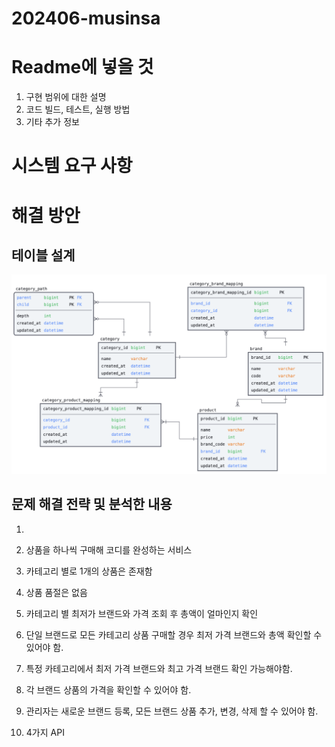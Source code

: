 # 202406-musinsa

# Readme에 넣을 것
1. 구현 범위에 대한 설명
2. 코드 빌드, 테스트, 실행 방법
3. 기타 추가 정보

# 시스템 요구 사항

# 해결 방안
## 테이블 설계
![DB SCHEMA](erd.png)

## 문제 해결 전략 및 분석한 내용
1. 



1. 상품을 하나씩 구매해 코디를 완성하는 서비스
2. 카테고리 별로 1개의 상품은 존재함 
3. 상품 품절은 없음
4. 카테고리 별 최저가 브랜드와 가격 조회 후 총액이 얼마인지 확인
5. 단일 브랜드로 모든 카테고리 상품 구매할 경우 최저 가격 브랜드와 총액 확인할 수 있어야 함.
6. 특정 카테고리에서 최저 가격 브랜드와 최고 가격 브랜드 확인 가능해야함.
7. 각 브랜드 상품의 가격을 확인할 수 있어야 함.
8. 관리자는 새로운 브랜드 등록, 모든 브랜드 상품 추가, 변경, 삭제 할 수 있어야 함.
9. 4가지 API